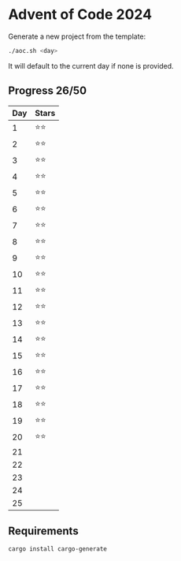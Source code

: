 # Advent of Code 2024

Generate a new project from the template:
```sh
./aoc.sh <day>
```
It will default to the current day if none is provided.


## Progress 26/50 

| Day | Stars |
|-----|-------|
|  1  | ⭐⭐   |
|  2  | ⭐⭐   |
|  3  | ⭐⭐   |
|  4  | ⭐⭐   |
|  5  | ⭐⭐   |
|  6  | ⭐⭐   |
|  7  | ⭐⭐   |
|  8  | ⭐⭐   |
|  9  | ⭐⭐   |
| 10  | ⭐⭐   |
| 11  | ⭐⭐   |
| 12  | ⭐⭐   |
| 13  | ⭐⭐   |
| 14  | ⭐⭐   |
| 15  | ⭐⭐   |
| 16  | ⭐⭐   |
| 17  | ⭐⭐   |
| 18  | ⭐⭐   |
| 19  | ⭐⭐   |
| 20  | ⭐⭐   |
| 21  |       |
| 22  |       |
| 23  |       |
| 24  |       |
| 25  |       |


## Requirements

```sh
cargo install cargo-generate
```
